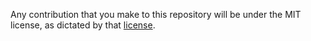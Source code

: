 Any contribution that you make to this repository will
be under the MIT license, as dictated by that
[license](https://opensource.org/licenses/MIT).